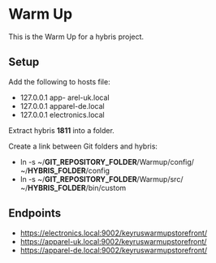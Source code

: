 # Warm Up

This is the Warm Up for a hybris project.

## Setup

Add the following to hosts file:

- 127.0.0.1       app- arel-uk.local
- 127.0.0.1       apparel-de.local
- 127.0.0.1       electronics.local

Extract hybris **1811** into a folder.

Create a link between Git folders and hybris:
- ln -s ~/**GIT_REPOSITORY_FOLDER**/Warmup/config/ ~/**HYBRIS_FOLDER**/config
- ln -s ~/**GIT_REPOSITORY_FOLDER**/Warmup/src/ ~/**HYBRIS_FOLDER**/bin/custom

## Endpoints

- https://electronics.local:9002/keyruswarmupstorefront/
- https://apparel-uk.local:9002/keyruswarmupstorefront/
- https://apparel-de.local:9002/keyruswarmupstorefront/
